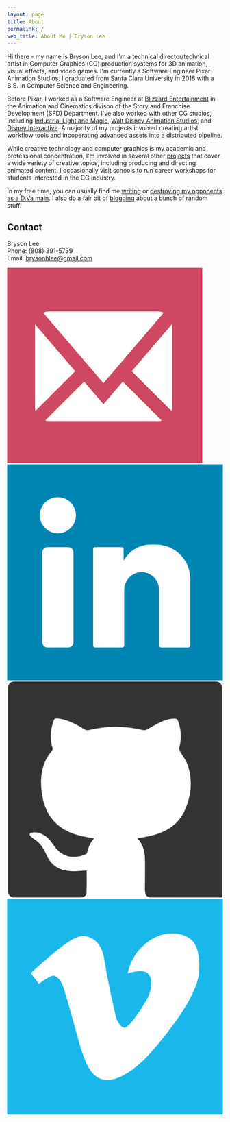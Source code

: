 ```yaml
---
layout: page
title: About
permalink: /
web_title: About Me | Bryson Lee
---
```

Hi there - my name is Bryson Lee, and I'm a technical director/technical artist in Computer Graphics (CG) production systems for 3D animation, visual effects, and video games. I'm currently a Software Engineer Pixar Animation Studios. I graduated from Santa Clara University in 2018 with a B.S. in Computer Science and Engineering.

Before Pixar, I worked as a Software Engineer at [Blizzard Entertainment](http://www.blizzard.com) in the Animation and Cinematics divison of the Story and Franchise Development (SFD) Department. I've also worked with other CG studios, including [Industrial Light and Magic](http://www.ilm.com/), [Walt Disney Animation Studios](https://www.disneyanimation.com/), and [Disney Interactive](https://dcpi.disney.com/). A majority of my projects involved creating artist workflow tools and incoperating advanced assets into a distributed pipeline.

While creative technology and computer graphics is my academic and professional concentration, I'm involved in several other [projects](https://www.brysonlee.com/projects) that cover a wide variety of creative topics, including producing and directing animated content. I occasionally visit schools to run career workshops for students interested in the CG industry.

In my free time, you can usually find me [writing](https://en.wikipedia.org/wiki/Fiction_writing) or [destroying my opponents as a D.Va main](https://en.wikipedia.org/wiki/D.Va). I also do a fair bit of [blogging](https://www.brysonlee.com/posts) about a bunch of random stuff. <!-- The bird in the masthead of my website is the [Nene goose](https://en.wikipedia.org/wiki/Nene_(bird)), the state bird of my hometown of Hawaii. -->

## Contact
Bryson Lee  
Phone: (808) 391-5739  
Email: [brysonhlee@gmail.com](emailto:brysonhlee@gmail.com)
<div class="social-media">
    <a href="emailto:brysonhlee@gmail.com" target="_blank"><img src="/assets/img/mail.png" class="icon" alt="Email me"></a>
    <a href="https://www.linkedin.com/in/bryhlee/" target="_blank"><img src="/assets/img/linkedin.png" class="icon" alt="Find me on Linkedin"></a>
    <a href="https://www.github.com/bryhlee/"><img src="/assets/img/github.png" class="icon" alt="Find me on Github"></a>
    <a href="https://vimeo.com/user80015403" target="_blank"><img src="/assets/img/vimeo.png" class="icon" alt="Find me on Vimeo"></a>
</div>

